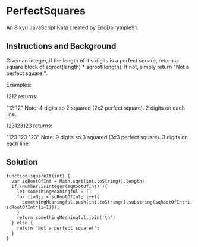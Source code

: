 # PerfectSquares

An 8 kyu JavaScript Kata created by EricDalrymple91.

## Instructions and Background

Given an integer, if the length of it's digits is a perfect square, return a square block of sqroot(length) * sqroot(length). If not, simply return "Not a perfect square!".

Examples:

1212 returns:

"12
12"
Note: 4 digits so 2 squared (2x2 perfect square). 2 digits on each line.

123123123 returns:

"123
123
123"
Note: 9 digits so 3 squared (3x3 perfect square). 3 digits on each line.

## Solution

```
function squareIt(int) {
  var sqRootOfInt = Math.sqrt(int.toString().length)
  if (Number.isInteger(sqRootOfInt) ){
    let somethingMeaningful = []
    for (i=0;i < sqRootOfInt; i++){
      somethingMeaningful.push(int.toString().substring(sqRootOfInt*i, sqRootOfInt*(i+1)));
    } 
    return somethingMeaningful.join('\n')
  } else {
    return 'Not a perfect square!';
  }  
}
```